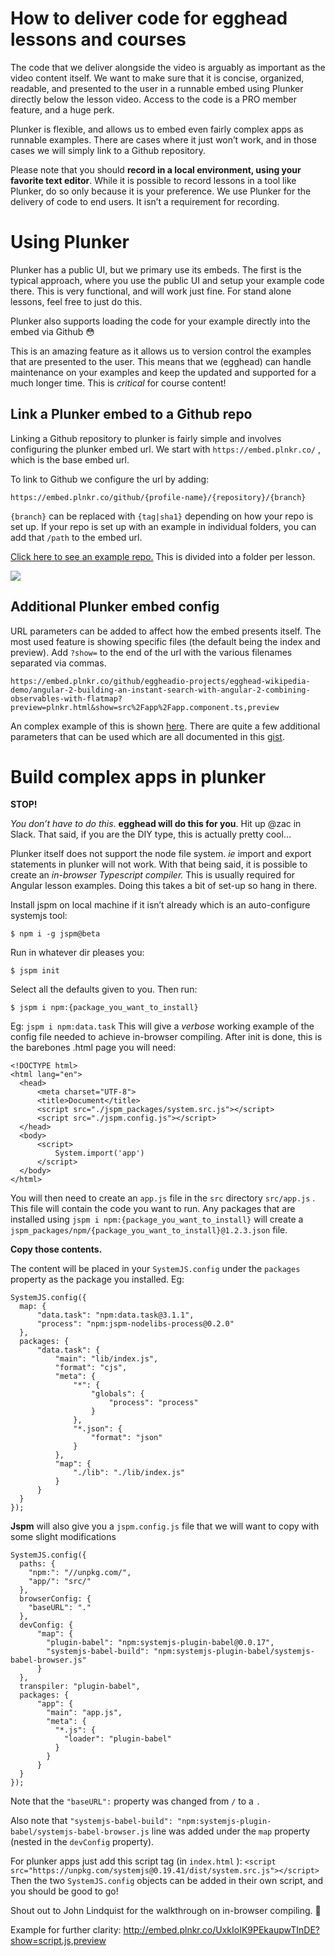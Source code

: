 # How to deliver code for egghead lessons and courses
The code that we deliver alongside the video is arguably as important as the video content itself. We want to make sure that it is concise, organized, readable, and presented to the user in a runnable embed using Plunker directly below the lesson video. Access to the code is a PRO member feature, and a huge perk.

Plunker is flexible, and allows us to embed even fairly complex apps as runnable examples. There are cases where it just won’t work, and in those cases we will simply link to a Github repository.

Please note that you should **record in a local environment, using your favorite text editor**. While it is possible to record lessons in a tool like Plunker, do so only because it is your preference. We use Plunker for the delivery of code to end users. It isn’t a requirement for recording.


# Using Plunker 

Plunker has a public UI, but we primary use its embeds. The first is the typical approach, where you use the public UI and setup your example code there. This is very functional, and will work just fine. For stand alone lessons, feel free to just do this.

Plunker also supports loading the code for your example directly into the embed via Github 😳 

This is an amazing feature as it allows us to version control the examples that are presented to the user. This means that we (egghead) can handle maintenance on your examples and keep the updated and supported for a much longer time. This is *critical* for course content!

## Link a Plunker embed to a Github repo

Linking a Github repository to plunker is fairly simple and involves configuring the plunker embed url. We start with `https://embed.plnkr.co/` , which is the base embed url.

To link to Github we configure the url by adding:


`https://embed.plnkr.co/github/{profile-name}/{repository}/{branch}`

`{branch}` can be replaced with `{tag|sha1}`  depending on how your repo is set up. If your repo is set up with an example in individual folders, you can add that `/path` to the embed url.

[Click here to see an example repo.](https://github.com/eggheadio-projects/nlp-in-javascript-with-natural) This is divided into a folder per lesson.


![](https://d2mxuefqeaa7sj.cloudfront.net/s_8105448CE6BE7B09A22ECBB05188409410D34AA6CBCE3636EE692CDF03958981_1488045591787_file.png)



## Additional Plunker embed config

URL parameters can be added to affect how the embed presents itself. The most used feature is showing specific files (the default being the index and preview). Add `?show=` to the end of the url with the various filenames separated via commas. 


    https://embed.plnkr.co/github/eggheadio-projects/egghead-wikipedia-demo/angular-2-building-an-instant-search-with-angular-2-combining-observables-with-flatmap?preview=plnkr.html&show=src%2Fapp%2Fapp.component.ts,preview

An complex example of this is shown [here](https://embed.plnkr.co/github/eggheadio-projects/egghead-wikipedia-demo/angular-2-building-an-instant-search-with-angular-2-combining-observables-with-flatmap?preview=plnkr.html&show=src%2Fapp%2Fapp.component.ts,preview). There are quite a few additional parameters that can be used which are all documented in this [gist](https://ggoodman.gitbooks.io/plunker/content/embed.html).

# Build complex apps in plunker

**STOP!**

*You don’t have to do this*. **egghead will do this for you**. Hit up @zac in Slack. That said, if you are the DIY type, this is actually pretty cool…

Plunker itself does not support the node file system. *ie* import and export statements in plunker will not work. With that being said, it is possible to create an *in-browser Typescript compiler.* This is usually required for Angular lesson examples. Doing this takes a bit of set-up so hang in there.

Install jspm on local machine if it isn’t already which is an auto-configure systemjs tool:


    $ npm i -g jspm@beta

Run in whatever dir pleases you:

    $ jspm init

Select all the defaults given to you. Then run: 

    $ jspm i npm:{package_you_want_to_install}

Eg: `jspm i npm:data.task` 
This will give a *verbose* working example of the config file needed to achieve in-browser compiling. After init is done, this is the barebones .html page you will need:

    <!DOCTYPE html>
    <html lang="en">
      <head>
          <meta charset="UTF-8">
          <title>Document</title>
          <script src="./jspm_packages/system.src.js"></script>
          <script src="./jspm.config.js"></script>
      </head>
      <body>
          <script>
              System.import('app')
          </script>
      </body>
    </html>

You will then need to create an `app.js` file in the `src` directory `src/app.js` . This file will contain the code you want to run.
Any packages that are installed using `jspm i npm:{package_you_want_to_install}` will create a `jspm_packages/npm/{package_you_want_to_install}@1.2.3.json` file.
 
**Copy those contents.** 

The content will be placed in your `SystemJS.config` under the `packages` property as the package you installed.
Eg:

    SystemJS.config({
      map: {
          "data.task": "npm:data.task@3.1.1",
          "process": "npm:jspm-nodelibs-process@0.2.0"
      },
      packages: {               
          "data.task": {
              "main": "lib/index.js",
              "format": "cjs",
              "meta": {
                  "*": {
                      "globals": {
                          "process": "process"
                      }
                  },
                  "*.json": {
                      "format": "json"
                  }
              },
              "map": {
                  "./lib": "./lib/index.js"
              }
          }
      }
    });

**Jspm** will also give you a `jspm.config.js` file that we will want to copy with some slight modifications


    SystemJS.config({
      paths: {
        "npm:": "//unpkg.com/",
        "app/": "src/"
      },
      browserConfig: {
        "baseURL": "."
      },
      devConfig: {
          "map": {
            "plugin-babel": "npm:systemjs-plugin-babel@0.0.17",
            "systemjs-babel-build": "npm:systemjs-plugin-babel/systemjs-babel-browser.js"
          }
      },
      transpiler: "plugin-babel",
      packages: {
          "app": {
            "main": "app.js",
            "meta": {
              "*.js": {
                "loader": "plugin-babel"
              }
            }
          }
      }
    });

Note that the `"baseURL":` property was changed from `/` to a `.` 
 
Also note that `"systemjs-babel-build": "npm:systemjs-plugin-babel/systemjs-babel-browser.js` line was added under the `map` property (nested in the `devConfig` property).

For plunker apps just add this script tag (in `index.html` ):
`<script src="https://unpkg.com/systemjs@0.19.41/dist/system.src.js"></script>` 
Then the two `SystemJS.config` objects can be added in their own script, and you should be good to go!

Shout out to John Lindquist for the walkthrough on in-browser compiling. 🙌 

Example for further clarity: 
http://embed.plnkr.co/UxkIoIK9PEkaupwTInDE?show=script.js,preview
 


